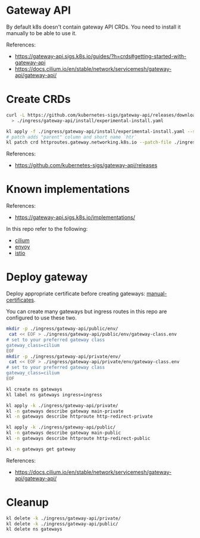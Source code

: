 
# Gateway API

By default k8s doesn't contain gateway API CRDs.
You need to install it manually to be able to use it.

References:
- https://gateway-api.sigs.k8s.io/guides/?h=crds#getting-started-with-gateway-api
- https://docs.cilium.io/en/stable/network/servicemesh/gateway-api/gateway-api/

# Create CRDs

```bash
curl -L https://github.com/kubernetes-sigs/gateway-api/releases/download/v1.2.0/experimental-install.yaml \
  > ./ingress/gateway-api/install/experimental-install.yaml

kl apply -f ./ingress/gateway-api/install/experimental-install.yaml --server-side --force-conflicts
# patch adds "parent" column and short name `htr`
kl patch crd httproutes.gateway.networking.k8s.io --patch-file ./ingress/gateway-api/install/httproutes-print-patch.json --type json
```

References:
- https://github.com/kubernetes-sigs/gateway-api/releases

# Known implementations

References:
- https://gateway-api.sigs.k8s.io/implementations/

In this repo refer to the following:
- [cilium](../../network/cilium/readme.md)
- [envoy](../envoy/readme.md)
- [istio](../istio/readme.md)

# Deploy gateway

Deploy appropriate certificate before creating gateways: [manual-certificates](../manual-certificates/readme.md).

You can create many gateways but ingress routes in this repo are configured to use these two.

```bash
mkdir -p ./ingress/gateway-api/public/env/
 cat << EOF > ./ingress/gateway-api/public/env/gateway-class.env
# set to your preferred gateway class
gateway_class=cilium
EOF
mkdir -p ./ingress/gateway-api/private/env/
 cat << EOF > ./ingress/gateway-api/private/env/gateway-class.env
# set to your preferred gateway class
gateway_class=cilium
EOF

kl create ns gateways
kl label ns gateways ingress=ingress

kl apply -k ./ingress/gateway-api/private/
kl -n gateways describe gateway main-private
kl -n gateways describe httproute http-redirect-private

kl apply -k ./ingress/gateway-api/public/
kl -n gateways describe gateway main-public
kl -n gateways describe httproute http-redirect-public

kl -n gateways get gateway
```

References:
- https://docs.cilium.io/en/stable/network/servicemesh/gateway-api/gateway-api/

# Cleanup

```bash
kl delete -k ./ingress/gateway-api/private/
kl delete -k ./ingress/gateway-api/public/
kl delete ns gateways
```
